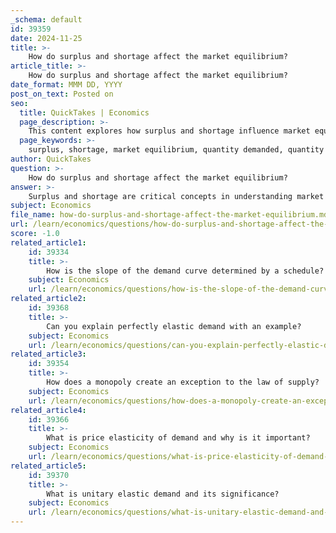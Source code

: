 ```yaml
---
_schema: default
id: 39359
date: 2024-11-25
title: >-
    How do surplus and shortage affect the market equilibrium?
article_title: >-
    How do surplus and shortage affect the market equilibrium?
date_format: MMM DD, YYYY
post_on_text: Posted on
seo:
  title: QuickTakes | Economics
  page_description: >-
    This content explores how surplus and shortage influence market equilibrium, highlighting their effects on price adjustments, quantity demanded and supplied, and the self-correcting nature of markets.
  page_keywords: >-
    surplus, shortage, market equilibrium, quantity demanded, quantity supplied, price adjustment, supply and demand, economic pressures, resource allocation, graphical representation
author: QuickTakes
question: >-
    How do surplus and shortage affect the market equilibrium?
answer: >-
    Surplus and shortage are critical concepts in understanding market equilibrium, which is the point where the quantity demanded by consumers equals the quantity supplied by producers.\n\n1. **Surplus**: A surplus occurs when the price of a good is set above the equilibrium price. At this higher price, the quantity supplied exceeds the quantity demanded. For example, if the equilibrium price is $5 and the price is raised to $6, producers may supply more of the good than consumers are willing to buy, leading to excess inventory. This situation creates downward pressure on prices, as sellers will lower prices to clear their surplus stock, moving the market back toward equilibrium.\n\n2. **Shortage**: Conversely, a shortage arises when the price is set below the equilibrium price. In this case, the quantity demanded exceeds the quantity supplied. For instance, if the equilibrium price is $5 but the price is lowered to $4, consumers will want to buy more of the good than producers are willing to supply, resulting in a shortage. This situation creates upward pressure on prices, as consumers compete to purchase the limited goods available, prompting producers to increase prices until the market reaches equilibrium again.\n\n3. **Market Dynamics**: The interaction of surplus and shortage illustrates the self-correcting nature of markets. When a market is not at equilibrium, economic pressures will drive prices to adjust, either up or down, until the quantity demanded equals the quantity supplied. This dynamic ensures that resources are allocated efficiently, maximizing both consumer and producer surplus at the equilibrium point.\n\n4. **Graphical Representation**: In graphical terms, surplus and shortage can be illustrated using supply and demand curves. The equilibrium price is where the two curves intersect. A price above this point results in a surplus, while a price below leads to a shortage. \n\nIn summary, surplus and shortage are essential for understanding how markets function and how they adjust to changes in supply and demand, ultimately guiding the market back to equilibrium.
subject: Economics
file_name: how-do-surplus-and-shortage-affect-the-market-equilibrium.md
url: /learn/economics/questions/how-do-surplus-and-shortage-affect-the-market-equilibrium
score: -1.0
related_article1:
    id: 39334
    title: >-
        How is the slope of the demand curve determined by a schedule?
    subject: Economics
    url: /learn/economics/questions/how-is-the-slope-of-the-demand-curve-determined-by-a-schedule
related_article2:
    id: 39368
    title: >-
        Can you explain perfectly elastic demand with an example?
    subject: Economics
    url: /learn/economics/questions/can-you-explain-perfectly-elastic-demand-with-an-example
related_article3:
    id: 39354
    title: >-
        How does a monopoly create an exception to the law of supply?
    subject: Economics
    url: /learn/economics/questions/how-does-a-monopoly-create-an-exception-to-the-law-of-supply
related_article4:
    id: 39366
    title: >-
        What is price elasticity of demand and why is it important?
    subject: Economics
    url: /learn/economics/questions/what-is-price-elasticity-of-demand-and-why-is-it-important
related_article5:
    id: 39370
    title: >-
        What is unitary elastic demand and its significance?
    subject: Economics
    url: /learn/economics/questions/what-is-unitary-elastic-demand-and-its-significance
---
```


&nbsp;